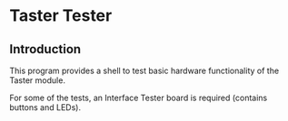 # Taster Tester

## Introduction
This program provides a shell to test basic hardware functionality of the Taster module.

For some of the tests, an Interface Tester board is required (contains buttons and LEDs).
